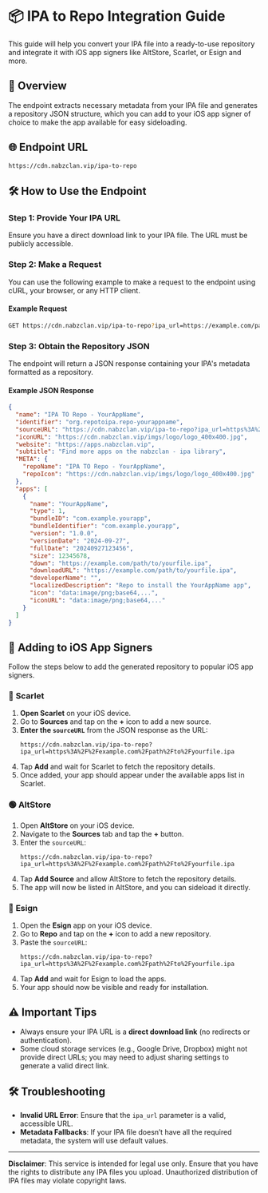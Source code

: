 # 📦 IPA to Repo Integration Guide

This guide will help you convert your IPA file into a ready-to-use repository and integrate it with iOS app signers like AltStore, Scarlet, or Esign and more.

## 📌 Overview

The endpoint extracts necessary metadata from your IPA file and generates a repository JSON structure, which you can add to your iOS app signer of choice to make the app available for easy sideloading.

## 🌐 Endpoint URL

```
https://cdn.nabzclan.vip/ipa-to-repo
```

## 🛠️ How to Use the Endpoint

### **Step 1: Provide Your IPA URL**

Ensure you have a direct download link to your IPA file. The URL must be publicly accessible.

### **Step 2: Make a Request**

You can use the following example to make a request to the endpoint using cURL, your browser, or any HTTP client.

#### Example Request

```bash
GET https://cdn.nabzclan.vip/ipa-to-repo?ipa_url=https://example.com/path/to/yourfile.ipa
```

### **Step 3: Obtain the Repository JSON**

The endpoint will return a JSON response containing your IPA's metadata formatted as a repository.

#### Example JSON Response

```json
{
  "name": "IPA TO Repo - YourAppName",
  "identifier": "org.repotoipa.repo-yourappname",
  "sourceURL": "https://cdn.nabzclan.vip/ipa-to-repo?ipa_url=https%3A%2F%2Fexample.com%2Fpath%2Fto%2Fyourfile.ipa",
  "iconURL": "https://cdn.nabzclan.vip/imgs/logo/logo_400x400.jpg",
  "website": "https://apps.nabzclan.vip",
  "subtitle": "Find more apps on the nabzclan - ipa library",
  "META": {
    "repoName": "IPA TO Repo - YourAppName",
    "repoIcon": "https://cdn.nabzclan.vip/imgs/logo/logo_400x400.jpg"
  },
  "apps": [
    {
      "name": "YourAppName",
      "type": 1,
      "bundleID": "com.example.yourapp",
      "bundleIdentifier": "com.example.yourapp",
      "version": "1.0.0",
      "versionDate": "2024-09-27",
      "fullDate": "20240927123456",
      "size": 12345678,
      "down": "https://example.com/path/to/yourfile.ipa",
      "downloadURL": "https://example.com/path/to/yourfile.ipa",
      "developerName": "",
      "localizedDescription": "Repo to install the YourAppName app",
      "icon": "data:image/png;base64,...",
      "iconURL": "data:image/png;base64,..."
    }
  ]
}
```

## 📲 Adding to iOS App Signers

Follow the steps below to add the generated repository to popular iOS app signers.

### 🔵 **Scarlet**

1. **Open Scarlet** on your iOS device.
2. Go to **Sources** and tap on the **+** icon to add a new source.
3. **Enter the `sourceURL`** from the JSON response as the URL:
   ```
   https://cdn.nabzclan.vip/ipa-to-repo?ipa_url=https%3A%2F%2Fexample.com%2Fpath%2Fto%2Fyourfile.ipa
   ```
4. Tap **Add** and wait for Scarlet to fetch the repository details.
5. Once added, your app should appear under the available apps list in Scarlet.

### 🟢 **AltStore**

1. Open **AltStore** on your iOS device.
2. Navigate to the **Sources** tab and tap the **+** button.
3. Enter the `sourceURL`:
   ```
   https://cdn.nabzclan.vip/ipa-to-repo?ipa_url=https%3A%2F%2Fexample.com%2Fpath%2Fto%2Fyourfile.ipa
   ```
4. Tap **Add Source** and allow AltStore to fetch the repository details.
5. The app will now be listed in AltStore, and you can sideload it directly.

### 🔴 **Esign**

1. Open the **Esign** app on your iOS device.
2. Go to **Repo** and tap on the **+** icon to add a new repository.
3. Paste the `sourceURL`:
   ```
   https://cdn.nabzclan.vip/ipa-to-repo?ipa_url=https%3A%2F%2Fexample.com%2Fpath%2Fto%2Fyourfile.ipa
   ```
4. Tap **Add** and wait for Esign to load the apps.
5. Your app should now be visible and ready for installation.

## ⚠️ Important Tips

- Always ensure your IPA URL is a **direct download link** (no redirects or authentication).
- Some cloud storage services (e.g., Google Drive, Dropbox) might not provide direct URLs; you may need to adjust sharing settings to generate a valid direct link.

## 🛠 Troubleshooting

- **Invalid URL Error**: Ensure that the `ipa_url` parameter is a valid, accessible URL.
- **Metadata Fallbacks**: If your IPA file doesn’t have all the required metadata, the system will use default values.

---

**Disclaimer**: This service is intended for legal use only. Ensure that you have the rights to distribute any IPA files you upload. Unauthorized distribution of IPA files may violate copyright laws.

